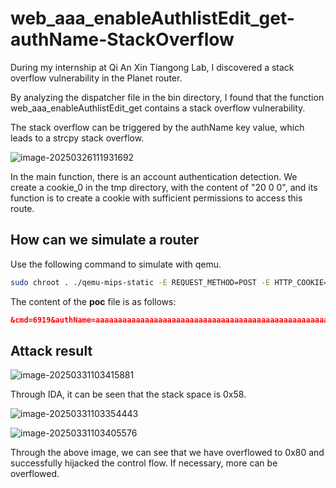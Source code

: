 # web_aaa_enableAuthlistEdit_get-authName-StackOverflow

﻿During my internship at Qi An Xin Tiangong Lab, I discovered a  stack overflow vulnerability in the Planet router.

By analyzing the dispatcher file in the bin directory, I found that the function web_aaa_enableAuthlistEdit_get contains a stack overflow vulnerability.

The stack overflow can be triggered by the authName key value, which leads to a strcpy stack overflow.

![image-20250326111931692](https://gitee.com/xyqer/pic/raw/master/202503261119743.png)

In the main function, there is an account authentication detection. We create a cookie_0 in the tmp directory, with the content of "20 0 0", and its function is to create a cookie with sufficient permissions to access this route.

## How can we simulate a router

﻿Use the following command to simulate with qemu.

```bash
sudo chroot . ./qemu-mips-static -E REQUEST_METHOD=POST -E HTTP_COOKIE='hid=0' -L ./lib ./dispatcher.cgi < poc
```

﻿The content of the **poc** file is as follows:

```json
&cmd=6919&authName=aaaaaaaaaaaaaaaaaaaaaaaaaaaaaaaaaaaaaaaaaaaaaaaaaaaaaaaaaaaaaaaaaaaaaaaaaaaaaaaaaaaaaaaaaaaaaaaa
```

## Attack result

![image-20250331103415881](https://gitee.com/xyqer/pic/raw/master/202503311034901.png)

Through IDA, it can be seen that the stack space is 0x58.

![image-20250331103354443](https://gitee.com/xyqer/pic/raw/master/202503311033513.png)

![image-20250331103405576](https://gitee.com/xyqer/pic/raw/master/202503311034655.png)

Through the above image, we can see that we have overflowed to 0x80 and successfully hijacked the control flow. If necessary, more can be overflowed.
